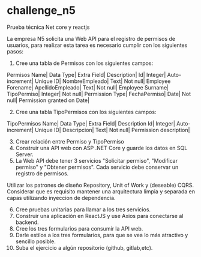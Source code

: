# challenge_n5
Prueba técnica Net core y reactjs

La empresa N5 solicita una Web API para el registro de permisos de usuarios, para realizar esta tarea
es necesario cumplir con los siguientes pasos:

1. Cree una tabla de Permisos con los siguientes campos:

Permisos
Name| Data Type| Extra Field| Description|
Id| Integer| Auto-increment| Unique ID|
NombreEmpleado| Text| Not null| Employee Forename|
ApellidoEmpleado| Text| Not null| Employee Surname|
TipoPermiso| Integer| Not null| Permission Type|
FechaPermiso| Date| Not null| Permission granted on Date|

2. Cree una tabla TipoPermisos con los siguientes campos:

TipoPermisos
Name| Data Type| Extra Field| Description
Id| Integer| Auto-increment| Unique ID|
Descripcion| Text| Not null| Permission description|

3. Crear relación entre Permiso y TipoPermiso
4. Construir una API web con ASP .NET Core y guarde los datos en SQL Server.
5. La Web API debe tener 3 servicios "Solicitar permiso", "Modificar permiso" y "Obtener
permisos". Cada servicio debe conservar un registro de permisos.

Utilizar los patrones de diseño Repository, Unit of Work y (deseable) CQRS. Considerar que es
requisito mantener una arquitectura limpia y separada en capas utilizando inyeccion de
dependencia.

6. Cree pruebas unitarias para llamar a los tres servicios.
7. Construir una aplicación en ReactJS y use Axios para conectarse al backend.
8. Cree los tres formularios para consumir la API web.
9. Darle estilos a los tres formularios, para que se vea lo más atractivo y sencillo posible.
10. Suba el ejercicio a algún repositorio (github, gitlab,etc).

